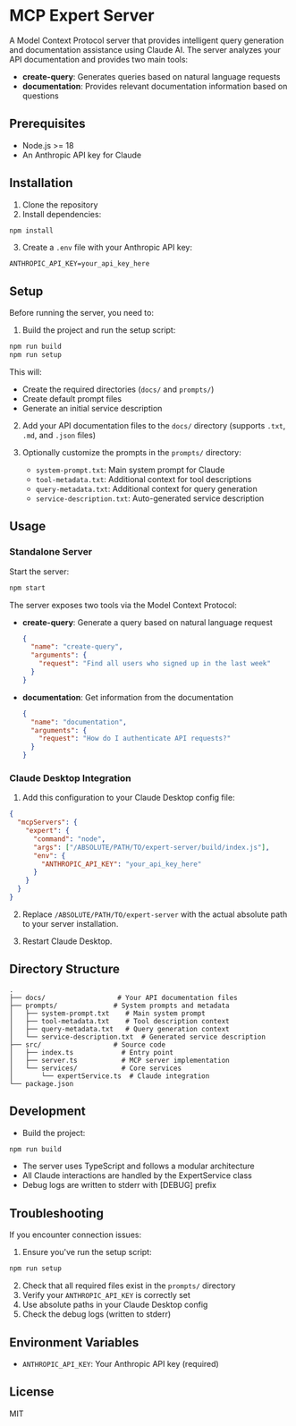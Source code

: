 # MCP Expert Server

A Model Context Protocol server that provides intelligent query generation and documentation assistance using Claude AI. The server analyzes your API documentation and provides two main tools:

- **create-query**: Generates queries based on natural language requests
- **documentation**: Provides relevant documentation information based on questions

## Prerequisites

- Node.js >= 18
- An Anthropic API key for Claude

## Installation

1. Clone the repository
2. Install dependencies:
```bash
npm install
```
3. Create a `.env` file with your Anthropic API key:
```
ANTHROPIC_API_KEY=your_api_key_here
```

## Setup

Before running the server, you need to:

1. Build the project and run the setup script:
```bash
npm run build
npm run setup
```

This will:
- Create the required directories (`docs/` and `prompts/`)
- Create default prompt files
- Generate an initial service description

2. Add your API documentation files to the `docs/` directory (supports `.txt`, `.md`, and `.json` files)

3. Optionally customize the prompts in the `prompts/` directory:
   - `system-prompt.txt`: Main system prompt for Claude
   - `tool-metadata.txt`: Additional context for tool descriptions
   - `query-metadata.txt`: Additional context for query generation
   - `service-description.txt`: Auto-generated service description

## Usage

### Standalone Server

Start the server:
```bash
npm start
```

The server exposes two tools via the Model Context Protocol:

- **create-query**: Generate a query based on natural language request
  ```json
  {
    "name": "create-query",
    "arguments": {
      "request": "Find all users who signed up in the last week"
    }
  }
  ```

- **documentation**: Get information from the documentation
  ```json
  {
    "name": "documentation",
    "arguments": {
      "request": "How do I authenticate API requests?"
    }
  }
  ```

### Claude Desktop Integration

1. Add this configuration to your Claude Desktop config file:
```json
{
  "mcpServers": {
    "expert": {
      "command": "node",
      "args": ["/ABSOLUTE/PATH/TO/expert-server/build/index.js"],
      "env": {
        "ANTHROPIC_API_KEY": "your_api_key_here"
      }
    }
  }
}
```

2. Replace `/ABSOLUTE/PATH/TO/expert-server` with the actual absolute path to your server installation.

3. Restart Claude Desktop.

## Directory Structure

```
.
├── docs/                  # Your API documentation files
├── prompts/              # System prompts and metadata
│   ├── system-prompt.txt    # Main system prompt
│   ├── tool-metadata.txt    # Tool description context
│   ├── query-metadata.txt   # Query generation context
│   └── service-description.txt  # Generated service description
├── src/                  # Source code
│   ├── index.ts            # Entry point
│   ├── server.ts           # MCP server implementation
│   └── services/           # Core services
│       └── expertService.ts  # Claude integration
└── package.json
```

## Development

- Build the project:
```bash
npm run build
```

- The server uses TypeScript and follows a modular architecture
- All Claude interactions are handled by the ExpertService class
- Debug logs are written to stderr with [DEBUG] prefix

## Troubleshooting

If you encounter connection issues:

1. Ensure you've run the setup script:
```bash
npm run setup
```

2. Check that all required files exist in the `prompts/` directory
3. Verify your `ANTHROPIC_API_KEY` is correctly set
4. Use absolute paths in your Claude Desktop config
5. Check the debug logs (written to stderr)

## Environment Variables

- `ANTHROPIC_API_KEY`: Your Anthropic API key (required)

## License

MIT

